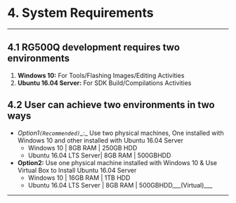 # 4. System Requirements

------------

## 4.1 RG500Q development requires two environments
  1. __Windows 10:__ For Tools/Flashing Images/Editing Activities
  2. __Ubuntu 16.04 Server:__ For SDK Build/Compilations Activities

## 4.2 User can achieve two environments in two ways
   - __Option1_`(Recommended)`_:__ Use two physical machines, One installed with Windows 10 and other installed with Ubuntu 16.04 Server
      - Windows 10 | 8GB RAM | 250GB HDD
      - Ubuntu 16.04 LTS Server| 8GB RAM | 500GBHDD
   - __Option2:__ Use one physical machine installed with Windows 10 & Use Virtual Box to Install Ubuntu 16.04 Server
      - Windows 10 | 16GB RAM | 1TB HDD
      - Ubuntu 16.04 LTS Server | 8GB RAM | 500GBHDD___(Virtual)___

------------